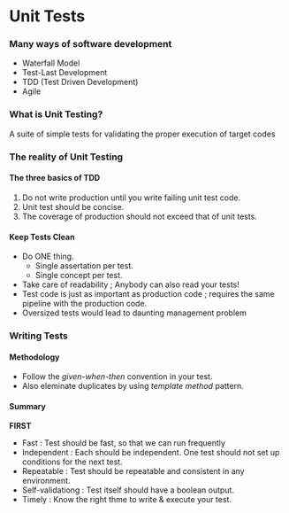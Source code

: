 # Unit Tests

### Many ways of software development
- Waterfall Model
- Test-Last Development
- TDD (Test Driven Development)
- Agile

### What is Unit Testing?
A suite of simple tests for validating the proper execution of target codes

### The reality of Unit Testing

#### The three basics of TDD
1. Do not write production until you write failing unit test code.
2. Unit test should be concise.
3. The coverage of production should not exceed that of unit tests.

#### Keep Tests Clean
- Do ONE thing. 
  - Single assertation per test.
  - Single concept per test.
- Take care of readability ; Anybody can also read your tests!
- Test code is just as important as production code ; requires the same pipeline with the production code.
- Oversized tests would lead to daunting management problem

### Writing Tests

#### Methodology
- Follow the *given-when-then* convention in your test.
- Also eleminate duplicates by using *template method* pattern.

#### Summary

**FIRST**
- Fast : Test should be fast, so that we can run frequently
- Independent : Each should be independent. One test should not set up conditions for the next test.
- Repeatable : Test should be repeatable and consistent in any environment.
- Self-validationg : Test itself should have a boolean output.
- Timely : Know the right thme to write & execute your test.
